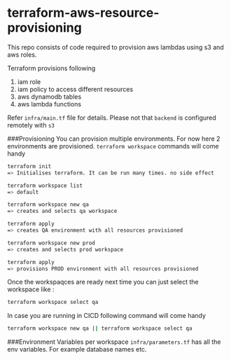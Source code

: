 # terraform-aws-resource-provisioning

This repo consists of code required to provision aws lambdas using s3 and aws roles.

Terraform provisions following
1.  iam role
2.  iam policy to access different resources
3.  aws dynamodb tables
4.  aws lambda functions

Refer `infra/main.tf` file for details.
Please not that `backend` is configured remotely with `s3`

###Provisioning
You can provision multiple environments. For now here 2 environments are provisioned.
`terraform workspace` commands will come handy

```bash
terraform init
=> Initialises terraform. It can be run many times. no side effect

terraform workspace list
=> default

terraform workspace new qa
=> creates and selects qa workspace

terraform apply
=> creates QA environment with all resources provisioned

terraform workspace new prod
=> creates and selects prod workspace

terraform apply
=> provisions PROD environment with all resources provisioned
```

Once the workspaqces are ready next time you can just select the workspace like :
```bash
terraform workspace select qa
```

In case you are running in CICD following command will come handy
```bash
terraform workspace new qa || terraform workspace select qa
```


###Environment Variables per workspace
`infra/parameters.tf` has all the env variables. For example database names etc.






